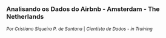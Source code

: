 ### Analisando os Dados do Airbnb - Amsterdam - The Netherlands
<sub>*Por Cristiano Siqueira P. de Santana* | *Cientista de Dados - in Training*</sub>
